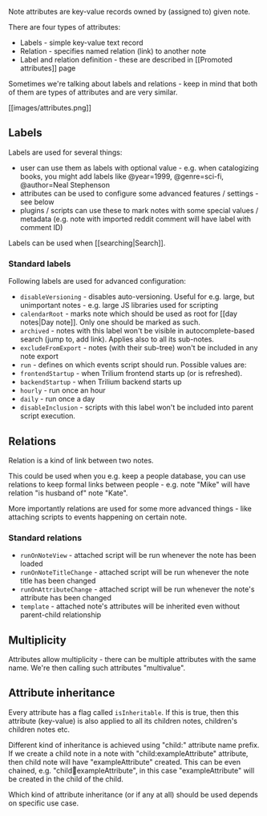 Note attributes are key-value records owned by (assigned to) given note.

There are four types of attributes:

* Labels - simple key-value text record
* Relation - specifies named relation (link) to another note
* Label and relation definition - these are described in [[Promoted attributes]] page

Sometimes we're talking about labels and relations - keep in mind that both of them are types of attributes and are very similar.

[[images/attributes.png]]

## Labels
Labels are used for several things:

* user can use them as labels with optional value - e.g. when catalogizing books, you might add labels like @year=1999, @genre=sci-fi, @author=Neal Stephenson
* attributes can be used to configure some advanced features / settings - see below
* plugins / scripts can use these to mark notes with some special values / metadata (e.g. note with imported reddit comment will have label with comment ID)

Labels can be used when [[searching|Search]].

### Standard labels

Following labels are used for advanced configuration:

* ```disableVersioning``` - disables auto-versioning. Useful for e.g. large, but unimportant notes - e.g. large JS libraries used for scripting
* ```calendarRoot``` - marks note which should be used as root for [[day notes|Day note]]. Only one should be marked as such.
* ```archived``` - notes with this label won't be visible in autocomplete-based search (jump to, add link). Applies also to all its sub-notes.
* ```excludeFromExport``` - notes (with their sub-tree) won't be included in any note export
* ```run``` - defines on which events script should run. Possible values are:
 * ```frontendStartup``` - when Trilium frontend starts up (or is refreshed).
 * ```backendStartup``` - when Trilium backend starts up
 * ```hourly``` - run once an hour
 * ```daily``` - run once a day
* ```disableInclusion``` - scripts with this label won't be included into parent script execution.

## Relations
Relation is a kind of link between two notes.

This could be used when you e.g. keep a people database, you can use relations to keep formal links between people - e.g. note "Mike" will have relation "is husband of" note "Kate".

More importantly relations are used for some more advanced things - like attaching scripts to events happening on certain note.

### Standard relations

* ```runOnNoteView``` - attached script will be run whenever the note has been loaded
* ```runOnNoteTitleChange``` - attached script will be run whenever the note title has been changed
* ```runOnAttributeChange``` - attached script will be run whenever the note's attribute has been changed
* ```template``` - attached note's attributes will be inherited even without parent-child relationship

## Multiplicity

Attributes allow multiplicity - there can be multiple attributes with the same name. We're then calling such attributes "multivalue".

## Attribute inheritance

Every attribute has a flag called ```isInheritable```. If this is true, then this attribute (key-value) is also applied to all its children notes, children's children notes etc.

Different kind of inheritance is achieved using "child:" attribute name prefix. If we create a child note in a note with "child:exampleAttribute" attribute, then child note will have "exampleAttribute" created. This can be even chained, e.g. "child:child:exampleAttribute", in this case "exampleAttribute" will be created in the child of the child.

Which kind of attribute inheritance (or if any at all) should be used depends on specific use case.